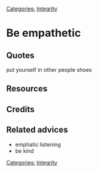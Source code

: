 [Categories:](../Categories/index.md) [Integrity](../Categories/Integrity.md)
# Be empathetic

## Quotes


put yourself in other people shoes
## Resources

## Credits

## Related advices
- emphatic listening
- be kind

[Categories:](../Categories/index.md) [Integrity](../Categories/Integrity.md)

